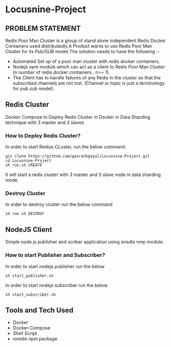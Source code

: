 # Locusnine-Project
## PROBLEM STATEMENT

Redis Poor Man Cluster is a group of stand alone independent Redis Docker Containers used distributedly.A Product wants to use Redis Poor Man Cluster for its Pub/SUB model.The solution needs to have the following :-

* Automated Set up of a poor man cluster with redis docker containers.
* Nodejs npm module which can act as a client to Redis Poor Man Cluster (n number of redis docker containers , n>= 1).
* The Client has to handle failures of any Redis in the cluster so that the subscribed channels are not lost. (Channel or topic is just a terminology for pub sub model).


## Redis Cluster

Docker Compose to Deploy Redis Cluster in Docker in Data Sharding technique with 3 master and 3 slaves

### How to Deploy Redis Cluster?
In order to start Redius CLuster, run the below command.

```
git clone https://github.com/gaurankgoyal/Locusnine-Project.git
cd Locusnine-Project
sh run.sh CREATE
```

It will start a redis cluster with 3 master and 3 slave node in data sharding mode.


### Destroy Cluster
In order to destroy cluster run the below command

```sh run.sh DESTROY```


## NodeJS Client

Simple node js publisher and scriber application using ioredis nmp module.

### How to start Publisher and Subscriber?

In order to start nodejs publisher run the below

```sh start_publisher.sh```

In order to start nodejs subscriber run the below

```sh start_subscriber.sh```


## Tools and Tech Used

* Docker
* Docker-Compose
* Shell Script
* ioredis npm package
